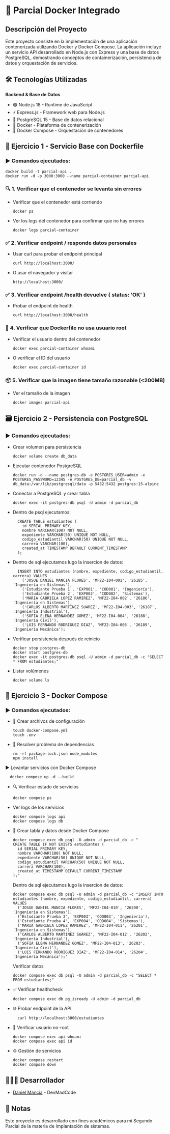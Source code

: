 # 📝 Parcial Docker Integrado

## Descripción del Proyecto

Este proyecto consiste en la implementación de una aplicación contenerizada utilizando Docker y Docker Compose. La aplicación incluye un servicio API desarrollado en Node.js con Express y una base de datos PostgreSQL, demostrando conceptos de containerización, persistencia de datos y orquestación de servicios.

## 🛠️ Tecnologías Utilizadas
**Backend & Base de Datos**
- 🟢 Node.js 18 - Runtime de JavaScript
- ⚡ Express.js - Framework web para Node.js
- 🐘 PostgreSQL 15 - Base de datos relacional
- 🐳 Docker - Plataforma de contenerización
- 🔗 Docker Compose - Orquestación de contenedores

## 🚀 Ejercicio 1 - Servicio Base con Dockerfile
### ▶️ Comandos ejecutados:

    docker build -t parcial-api .
    docker run -d -p 3000:3000 --name parcial-container parcial-api

### 🔍 **1. Verificar que el contenedor se levanta sin errores**

- Verificar que el contenedor está corriendo
    
      docker ps

- Ver los logs del contenedor para confirmar que no hay errores
  
      docker logs parcial-container

### ✅ 2. Verificar endpoint / responde datos personales

- Usar curl para probar el endpoint principal

      curl http://localhost:3000/

- O usar el navegador y visitar

      http://localhost:3000/

### ✅ **3. Verificar endpoint /health devuelve { status: 'OK' }**

- Probar el endpoint de health

      curl http://localhost:3000/health

### 🔐 **4. Verificar que Dockerfile no usa usuario root**

- Verificar el usuario dentro del contenedor

      docker exec parcial-container whoami

- O verificar el ID del usuario
  
      docker exec parcial-container id

### 📦 **5. Verificar que la imagen tiene tamaño razonable (<200MB)**

- Ver el tamaño de la imagen

      docker images parcial-api


## 🗃️ Ejercicio 2 - Persistencia con PostgreSQL
### ▶️ Comandos ejecutados:

- Crear volumen para persistencia

      docker volume create db_data

- Ejecutar contenedor PostgreSQL

      docker run -d --name postgres-db -e POSTGRES_USER=admin -e POSTGRES_PASSWORD=12345 -e POSTGRES_DB=parcial_db -v db_data:/var/lib/postgresql/data -p 5432:5432 postgres:15-alpine

- Conectar a PostgreSQL y crear tabla

      docker exec -it postgres-db psql -U admin -d parcial_db

- Dentro de psql ejecutamos:

        CREATE TABLE estudiantes (
          id SERIAL PRIMARY KEY,
          nombre VARCHAR(100) NOT NULL,
          expediente VARCHAR(50) UNIQUE NOT NULL,
          codigo_estudiantil VARCHAR(50) UNIQUE NOT NULL,
          carrera VARCHAR(100),
          created_at TIMESTAMP DEFAULT CURRENT_TIMESTAMP
        );

- Dentro de sql ejecutamos lugo la insercion de datos:

        INSERT INTO estudiantes (nombre, expediente, codigo_estudiantil, carrera) VALUES
          ('JOSUE DANIEL MANCIA FLORES', 'MF22-I04-001', '26185', 'Ingeniería en Sistemas'),
          ('Estudiante Prueba 1', 'EXP001', 'COD001', 'Ingeniería'),
          ('Estudiante Prueba 2', 'EXP002', 'COD002', 'Sistemas'),
          ('MARIA GABRIELA LOPEZ RAMIREZ', 'MF22-I04-002', '26186', 'Ingeniería en Sistemas'),
          ('CARLOS ALBERTO MARTINEZ SUAREZ', 'MF22-I04-003', '26187', 'Ingeniería Industrial'),
          ('SOFIA ELENA HERNANDEZ GOMEZ', 'MF22-I04-004', '26188', 'Ingeniería Civil'),
          ('LUIS FERNANDO RODRIGUEZ DIAZ', 'MF22-I04-005', '26189', 'Ingeniería Mecánica');
          
- Verificar persistencia después de reinicio
                  
      docker stop postgres-db
      docker start postgres-db
      docker exec -it postgres-db psql -U admin -d parcial_db -c "SELECT * FROM estudiantes;"

- Listar volúmenes
    
      docker volume ls

## 🐳 Ejercicio 3 - Docker Compose
### ▶️ Comandos ejecutados:

- 🧩 Crear archivos de configuración
     
      touch docker-compose.yml
      touch .env

- 🔄 Resolver problema de dependencias

      rm -rf package-lock.json node_modules
      npm install

▶️ Levantar servicios con Docker Compose
    
      docker compose up -d --build

- 🔍 Verificar estado de servicios
    
      docker compose ps

- Ver logs de los servicios
  
      docker compose logs api
      docker compose logs db

- 🧱 Crear tabla y datos desde Docker Compose
    
      docker compose exec db psql -U admin -d parcial_db -c "
      CREATE TABLE IF NOT EXISTS estudiantes (
        id SERIAL PRIMARY KEY,
        nombre VARCHAR(100) NOT NULL,
        expediente VARCHAR(50) UNIQUE NOT NULL,
        codigo_estudiantil VARCHAR(50) UNIQUE NOT NULL,
        carrera VARCHAR(100),
        created_at TIMESTAMP DEFAULT CURRENT_TIMESTAMP
      );"

    Dentro de sql ejecutamos lugo la insercion de datos:

      docker compose exec db psql -U admin -d parcial_db -c "INSERT INTO estudiantes (nombre, expediente, codigo_estudiantil, carrera) VALUES
        ('JOSUE DANIEL MANCIA FLORES', 'MF22-I04-010', '26200', 'Ingeniería en Sistemas'),
        ('Estudiante Prueba 3', 'EXP003', 'COD003', 'Ingeniería'),
        ('Estudiante Prueba 4', 'EXP004', 'COD004', 'Sistemas'),
        ('MARIA GABRIELA LOPEZ RAMIREZ', 'MF22-I04-011', '26201', 'Ingeniería en Sistemas'),
        ('CARLOS ALBERTO MARTINEZ SUAREZ', 'MF22-I04-012', '26202', 'Ingeniería Industrial'),
        ('SOFIA ELENA HERNANDEZ GOMEZ', 'MF22-I04-013', '26203', 'Ingeniería Civil'),
        ('LUIS FERNANDO RODRIGUEZ DIAZ', 'MF22-I04-014', '26204', 'Ingeniería Mecánica');"

    Verificar datos

      docker compose exec db psql -U admin -d parcial_db -c "SELECT * FROM estudiantes;"

- ✅ Verificar healthcheck
    
      docker compose exec db pg_isready -U admin -d parcial_db

- 🌐 Probar endpoint de la API

        curl http://localhost:3000/estudiantes

- 🔐 Verificar usuario no-root
    
      docker compose exec api whoami
      docker compose exec api id

- ⚙️ Gestión de servicios

      docker compose restart
      docker compose down

## 👨🏽‍💻 Desarrollador
- [Daniel Mancia](https://github.com/Daniel-Mancia22) - DevMadCode

## 📄 Notas
Este proyecto es desarrollado con fines académicos para mi Segundo Parcial de la materia de Implantación de sistemas.
